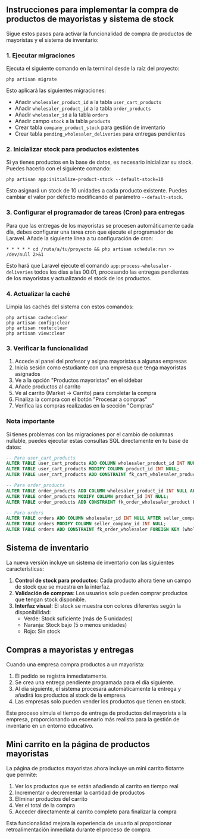## Instrucciones para implementar la compra de productos de mayoristas y sistema de stock

Sigue estos pasos para activar la funcionalidad de compra de productos de mayoristas y el sistema de inventario:

### 1. Ejecutar migraciones

Ejecuta el siguiente comando en la terminal desde la raíz del proyecto:

```
php artisan migrate
```

Esto aplicará las siguientes migraciones:

- Añadir `wholesaler_product_id` a la tabla `user_cart_products`
- Añadir `wholesaler_product_id` a la tabla `order_products`
- Añadir `wholesaler_id` a la tabla `orders`
- Añadir campo `stock` a la tabla `products`
- Crear tabla `company_product_stock` para gestión de inventario
- Crear tabla `pending_wholesaler_deliveries` para entregas pendientes

### 2. Inicializar stock para productos existentes

Si ya tienes productos en la base de datos, es necesario inicializar su stock. Puedes hacerlo con el siguiente comando:

```
php artisan app:initialize-product-stock --default-stock=10
```

Esto asignará un stock de 10 unidades a cada producto existente. Puedes cambiar el valor por defecto modificando el parámetro `--default-stock`.

### 3. Configurar el programador de tareas (Cron) para entregas

Para que las entregas de los mayoristas se procesen automáticamente cada día, debes configurar una tarea cron que ejecute el programador de Laravel. Añade la siguiente línea a tu configuración de cron:

```
* * * * * cd /ruta/a/tu/proyecto && php artisan schedule:run >> /dev/null 2>&1
```

Esto hará que Laravel ejecute el comando `app:process-wholesaler-deliveries` todos los días a las 00:01, procesando las entregas pendientes de los mayoristas y actualizando el stock de los productos.

### 4. Actualizar la caché

Limpia las cachés del sistema con estos comandos:

```
php artisan cache:clear
php artisan config:clear
php artisan route:clear
php artisan view:clear
```

### 3. Verificar la funcionalidad

1. Accede al panel del profesor y asigna mayoristas a algunas empresas
2. Inicia sesión como estudiante con una empresa que tenga mayoristas asignados
3. Ve a la opción "Productos mayoristas" en el sidebar
4. Añade productos al carrito
5. Ve al carrito (Market -> Carrito) para completar la compra
6. Finaliza la compra con el botón "Procesar a compras"
7. Verifica las compras realizadas en la sección "Compras"

### Nota importante

Si tienes problemas con las migraciones por el cambio de columnas nullable, puedes ejecutar estas consultas SQL directamente en tu base de datos:

```sql
-- Para user_cart_products
ALTER TABLE user_cart_products ADD COLUMN wholesaler_product_id INT NULL AFTER product_id;
ALTER TABLE user_cart_products MODIFY COLUMN product_id INT NULL;
ALTER TABLE user_cart_products ADD CONSTRAINT fk_cart_wholesaler_product FOREIGN KEY (wholesaler_product_id) REFERENCES wholesaler_products(id) ON DELETE CASCADE;

-- Para order_products
ALTER TABLE order_products ADD COLUMN wholesaler_product_id INT NULL AFTER product_id;
ALTER TABLE order_products MODIFY COLUMN product_id INT NULL;
ALTER TABLE order_products ADD CONSTRAINT fk_order_wholesaler_product FOREIGN KEY (wholesaler_product_id) REFERENCES wholesaler_products(id) ON DELETE CASCADE;

-- Para orders
ALTER TABLE orders ADD COLUMN wholesaler_id INT NULL AFTER seller_company_id;
ALTER TABLE orders MODIFY COLUMN seller_company_id INT NULL;
ALTER TABLE orders ADD CONSTRAINT fk_order_wholesaler FOREIGN KEY (wholesaler_id) REFERENCES wholesalers(id) ON DELETE SET NULL;
```

## Sistema de inventario

La nueva versión incluye un sistema de inventario con las siguientes características:

1. **Control de stock para productos**: Cada producto ahora tiene un campo de stock que se muestra en la interfaz.
2. **Validación de compras**: Los usuarios solo pueden comprar productos que tengan stock disponible.
3. **Interfaz visual**: El stock se muestra con colores diferentes según la disponibilidad:
   - Verde: Stock suficiente (más de 5 unidades)
   - Naranja: Stock bajo (5 o menos unidades)
   - Rojo: Sin stock

## Compras a mayoristas y entregas

Cuando una empresa compra productos a un mayorista:

1. El pedido se registra inmediatamente.
2. Se crea una entrega pendiente programada para el día siguiente.
3. Al día siguiente, el sistema procesará automáticamente la entrega y añadirá los productos al stock de la empresa.
4. Las empresas solo pueden vender los productos que tienen en stock.

Este proceso simula el tiempo de entrega de productos del mayorista a la empresa, proporcionando un escenario más realista para la gestión de inventario en un entorno educativo.

## Mini carrito en la página de productos mayoristas

La página de productos mayoristas ahora incluye un mini carrito flotante que permite:

1. Ver los productos que se están añadiendo al carrito en tiempo real
2. Incrementar o decrementar la cantidad de productos
3. Eliminar productos del carrito
4. Ver el total de la compra
5. Acceder directamente al carrito completo para finalizar la compra

Esta funcionalidad mejora la experiencia de usuario al proporcionar retroalimentación inmediata durante el proceso de compra.
